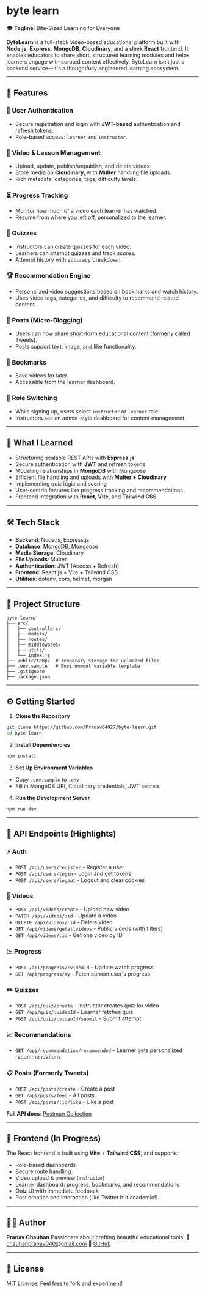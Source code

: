 # byte learn

🎓 **Tagline**: Bite-Sized Learning for Everyone

**ByteLearn** is a full-stack video-based educational platform built with **Node.js**, **Express**, **MongoDB**, **Cloudinary**, and a sleek **React** frontend. It enables educators to share short, structured learning modules and helps learners engage with curated content effectively. ByteLearn isn't just a backend service—it's a thoughtfully engineered learning ecosystem.

---

## 🚀 Features

### 🔑 User Authentication

* Secure registration and login with **JWT-based** authentication and refresh tokens.
* Role-based access: `learner` and `instructor`.

### 🎥 Video & Lesson Management

* Upload, update, publish/unpublish, and delete videos.
* Store media on **Cloudinary**, with **Multer** handling file uploads.
* Rich metadata: categories, tags, difficulty levels.

### ⏳ Progress Tracking

* Monitor how much of a video each learner has watched.
* Resume from where you left off, personalized to the learner.

### 📄 Quizzes

* Instructors can create quizzes for each video.
* Learners can attempt quizzes and track scores.
* Attempt history with accuracy breakdown.

### 🏆 Recommendation Engine

* Personalized video suggestions based on bookmarks and watch history.
* Uses video tags, categories, and difficulty to recommend related content.

### 📝 Posts (Micro-Blogging)

* Users can now share short-form educational content (formerly called Tweets).
* Posts support text, image, and like functionality.

### 🔹 Bookmarks

* Save videos for later.
* Accessible from the learner dashboard.

### 🔄 Role Switching

* While signing up, users select `instructor` or `learner` role.
* Instructors see an admin-style dashboard for content management.

---

## 📖 What I Learned

* Structuring scalable REST APIs with **Express.js**
* Secure authentication with **JWT** and refresh tokens
* Modeling relationships in **MongoDB** with Mongoose
* Efficient file handling and uploads with **Multer + Cloudinary**
* Implementing quiz logic and scoring
* User-centric features like progress tracking and recommendations
* Frontend integration with **React**, **Vite**, and **Tailwind CSS**

---

## 🛠️ Tech Stack

* **Backend**: Node.js, Express.js
* **Database**: MongoDB, Mongoose
* **Media Storage**: Cloudinary
* **File Uploads**: Multer
* **Authentication**: JWT (Access + Refresh)
* **Frontend**: React.js + Vite + Tailwind CSS
* **Utilities**: dotenv, cors, helmet, morgan

---

## 📁 Project Structure

```
byte-learn/
├── src/
│   ├── controllers/
│   ├── models/
│   ├── routes/
│   ├── middlewares/
│   ├── utils/
│   └── index.js
├── public/temp/  # Temporary storage for uploaded files
├── .env.sample   # Environment variable template
├── .gitignore
├── package.json
```

---

## ⚙️ Getting Started

1. **Clone the Repository**

```bash
git clone https://github.com/Pranav04027/byte-learn.git
cd byte-learn
```

2. **Install Dependencies**

```bash
npm install
```

3. **Set Up Environment Variables**

* Copy `.env.sample` to `.env`
* Fill in MongoDB URI, Cloudinary credentials, JWT secrets

4. **Run the Development Server**

```bash
npm run dev
```

---

## 🔮 API Endpoints (Highlights)

### ⚡ Auth

* `POST /api/users/register` - Register a user
* `POST /api/users/login` - Login and get tokens
* `POST /api/users/logout` - Logout and clear cookies

### 🎥 Videos

* `POST /api/videos/create` - Upload new video
* `PATCH /api/videos/:id` - Update a video
* `DELETE /api/videos/:id` - Delete video
* `GET /api/videos/getallvideos` - Public videos (with filters)
* `GET /api/videos/:id` - Get one video by ID

### 📉 Progress

* `POST /api/progress/:videoId` - Update watch progress
* `GET /api/progress/my` - Fetch current user's progress

### ✏️ Quizzes

* `POST /api/quiz/create` - Instructor creates quiz for video
* `GET /api/quiz/:videoId` - Learner fetches quiz
* `POST /api/quiz/:videoId/submit` - Submit attempt

### 📈 Recommendations

* `GET /api/recommendation/recommended` - Learner gets personalized recommendations

### 📋 Posts (Formerly Tweets)

* `POST /api/posts/create` - Create a post
* `GET /api/posts/feed` - All posts
* `POST /api/posts/:id/like` - Like a post

**Full API docs**: [Postman Collection](https://documenter.getpostman.com/view/45456961/2sB2xBEqF1)

---

## 🎨 Frontend (In Progress)

The React frontend is built using **Vite** + **Tailwind CSS**, and supports:

* Role-based dashboards
* Secure route handling
* Video upload & preview (instructor)
* Learner dashboard: progress, bookmarks, and recommendations
* Quiz UI with immediate feedback
* Post creation and interaction (like Twitter but academic!)

---

## 👨‍💼 Author

**Pranav Chauhan**
Passionate about crafting beautiful educational tools.
📧 [chauhanpranav040@gmail.com](mailto:chauhanpranav040@gmail.com)
🐙 [GitHub](https://github.com/Pranav04027)

---

## 📄 License

MIT License. Feel free to fork and experiment!
